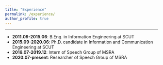 ```yaml
---
title: "Experience"
permalink: /experience/
author_profile: true
---
```


------
  * **2011.09-2015.06**: B.Eng. in Information Engineering at SCUT
  * **2015.09-2020.06**: Ph.D. candidate in Information and Communication Engineering at SCUT
  * **2016.07-2019.12**: Intern of Speech Group of MSRA
  * **2020.07-present**: Researcher of Speech Group of MSRA
